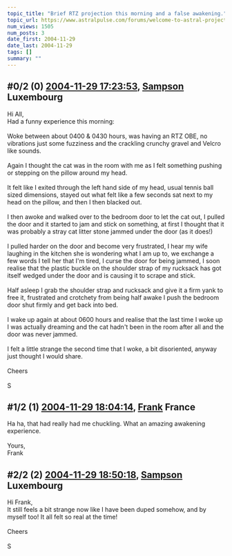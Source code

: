 ```yaml
---
topic_title: "Brief RTZ projection this morning and a false awakening."
topic_url: https://www.astralpulse.com/forums/welcome-to-astral-projection-experiences!/brief-rtz-projection-this-morning-and-a-false-awakening
num_views: 1505
num_posts: 3
date_first: 2004-11-29
date_last: 2004-11-29
tags: []
summary: ""
---
```


## \#0/2 (0) [2004-11-29 17:23:53](https://www.astralpulse.com/forums/index.php?msg=135303), [Sampson](https://www.astralpulse.com/forums/profile/?u=4884) Luxembourg ##
<section>
Hi All,
<br>
Had a funny experience this morning:
<br>
<br>
Woke between about 0400 &amp; 0430 hours, was having an RTZ OBE, no vibrations just some fuzziness and the crackling crunchy gravel and Velcro like sounds.
<br>
<br>
Again I thought the cat was in the room with me as I felt something pushing or stepping on the pillow around my head.
<br>
<br>
It felt like I exited through the left hand side of my head, usual tennis ball sized dimensions, stayed out what felt like a few seconds sat next to my head on the pillow, and then I then blacked out.
<br>
<br>
I then awoke and walked over to the bedroom door to let the cat out, I pulled the door and it started to jam and stick on something, at first I thought that it was probably a stray cat litter stone jammed under the door (as it does!)
<br>
<br>
I pulled harder on the door and become very frustrated, I hear my wife laughing in the kitchen she is wondering what I am up to, we exchange a few words I tell her that I'm tired, I curse the door for being jammed, I soon realise that the plastic buckle on the shoulder strap of my rucksack has got itself wedged under the door and is causing it to scrape and stick.
<br>
<br>
Half asleep I grab the shoulder strap and rucksack and give it a firm yank to free it, frustrated and crotchety from being half awake I push the bedroom door shut firmly and get back into bed.
<br>
<br>
I wake up again at about 0600 hours and realise that the last time I woke up I was actually dreaming and the cat hadn't been in the room after all and the door was never jammed.
<br>
<br>
I felt a little strange the second time that I woke, a bit disoriented, anyway just thought I would share.
<br>
<br>
Cheers
<br>
<br>
S
</section>

## \#1/2 (1) [2004-11-29 18:04:14](https://www.astralpulse.com/forums/index.php?msg=135309), [Frank](https://www.astralpulse.com/forums/profile/?u=359) France ##
<section>
Ha ha, that had really had me chuckling. What an amazing awakening experience.
<br>
<br>
Yours,
<br>
Frank
</section>

## \#2/2 (2) [2004-11-29 18:50:18](https://www.astralpulse.com/forums/index.php?msg=135311), [Sampson](https://www.astralpulse.com/forums/profile/?u=4884) Luxembourg ##
<section>
Hi Frank,
<br>
It still feels a bit strange now like I have been duped somehow, and by myself too! It all felt so real at the time!
<br>
<br>
Cheers
<br>
<br>
S
</section>